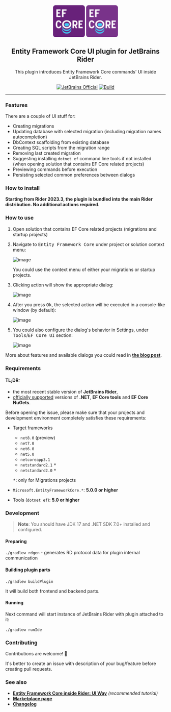 <div align="center">
  <img alt="Logo" src="./img/logo.svg#gh-light-mode-only" width="100">
  <img alt="Logo" src="./img/logo-dark.svg#gh-dark-mode-only" width="100">
  <h2>Entity Framework Core UI plugin for JetBrains Rider</h2>

  This plugin introduces Entity Framework Core commands' UI inside JetBrains Rider.

  <a href="https://github.com/JetBrains"><img src="https://img.shields.io/badge/JetBrains-official-orange?logo=data%3Aimage%2Fsvg%2Bxml%3Bbase64%2CPHN2ZyBoZWlnaHQ9IjMyLjAwMDAxIiB2aWV3Qm94PSIwIDAgMzIgMzIuMDAwMDEiIHdpZHRoPSIzMiIgeG1sbnM9Imh0dHA6Ly93d3cudzMub3JnLzIwMDAvc3ZnIj48cGF0aCBkPSJtMCAwaDMydjMyLjAwMDAxaC0zMnoiLz48cGF0aCBkPSJtNCAyNi4wMDAwMWgxMnYyaC0xMnoiIGZpbGw9IiNmZmYiLz48L3N2Zz4%3D" alt="JetBrains Official"></a>
  <a href="https://github.com/seclerp/rider-efcore/actions/workflows/build.yml"><img src="https://img.shields.io/github/actions/workflow/status/JetBrains/rider-efcore/build.yml?logo=github" alt="Build"></a>
</div>

---

### Features

There are a couple of UI stuff for:
- Creating migrations
- Updating database with selected migration (including migration names autocompletion)
- DbContext scaffolding from existing database
- Creating SQL scripts from the migration range
- Removing last created migration
- Suggesting installing `dotnet ef` command line tools if not installed (when opening solution that contains EF Core related projects)
- Previewing commands before execution
- Persisting selected common preferences between dialogs

### How to install

**Starting from Rider 2023.3, the plugin is bundled into the main Rider distribution. No additional actions required.**

### How to use

1. Open solution that contains EF Core related projects (migrations and startup projects)
2. Navigate to <kbd>Entity Framework Core</kbd> under project or solution context menu:

   ![image](https://github.com/JetBrains/rider-efcore/assets/20597871/6356b447-b84d-45fb-b6a3-7babd9f95280)

   You could use the context menu of either your migrations or startup projects.
3. Clicking action will show the appropriate dialog:

   ![image](https://github.com/JetBrains/rider-efcore/assets/20597871/17d98128-f347-48e8-b30b-fb3d6c2fbb3a)

4. After you press <kbd>Ok</kbd>, the selected action will be executed in a console-like window (by default):

   ![image](https://github.com/JetBrains/rider-efcore/assets/20597871/e520fa69-3565-4487-9872-e19df9979b48)

5. You could also configure the dialog's behavior in Settings, under <kbd>Tools</kbd>/<kbd>EF Core UI</kbd> section:

   ![image](https://github.com/JetBrains/rider-efcore/assets/20597871/31a23fd1-c0ad-404d-9a58-4b839bbabe87)

More about features and available dialogs you could read in [**the blog post**](https://blog.seclerp.me/general/working-with-ef-core-inside-jetbrains-rider/).

### Requirements

#### TL;DR:
- the most recent stable version of **JetBrains Rider**,
- [officially supported](https://dotnet.microsoft.com/en-us/platform/support/policy/dotnet-core#lifecycle) versions of **.NET**, **EF Core tools** and **EF Core NuGets**.

Before opening the issue, please make sure that your projects and development environment completely satisfies these requirements:

- Target frameworks
  - `net8.0` (preview)
  - `net7.0`
  - `net6.0`
  - `net5.0`
  - `netcoreapp3.1`
  - `netstandard2.1` <kbd>*</kbd>
  - `netstandard2.0` <kbd>*</kbd>

  <kbd>*</kbd>: only for Migrations projects

- `Microsoft.EntityFrameworkCore.*`: **5.0.0 or higher**

- Tools (`dotnet ef`): **5.0 or higher**

### Development

> **Note**: You should have JDK 17 and .NET SDK 7.0+ installed and configured.

#### Preparing

`./gradlew rdgen` - generates RD protocol data for plugin internal communication

#### Building plugin parts

`./gradlew buildPlugin`

It will build both frontend and backend parts.

#### Running

Next command will start instance of JetBrains Rider with plugin attached to it:

`./gradlew runIde`

### Contributing

Contributions are welcome! 🎉

It's better to create an issue with description of your bug/feature before creating pull requests.

### See also

- [**Entity Framework Core inside Rider: UI Way**](https://blog.jetbrains.com/dotnet/2022/01/31/entity-framework-core-inside-rider-ui-way/) _(recommended tutorial)_
- [**Marketplace page**](https://plugins.jetbrains.com/plugin/18147-entity-framework-core-ui)
- [**Changelog**](CHANGELOG.md)
